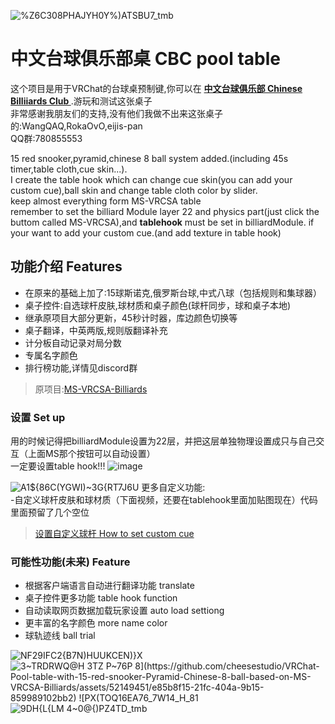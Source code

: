![%Z6C308PHAJYH0Y%)ATSBU7_tmb](https://github.com/user-attachments/assets/9004efdb-08a5-49f0-b482-461d8efb10cf)
# 中文台球俱乐部桌 CBC pool table

这个项目是用于VRChat的台球桌预制键,你可以在 **[中文台球俱乐部 Chinese Billiiards Club
](https://vrchat.com/home/launch?worldId=wrld_0a35397b-2e7d-4f01-8552-034ab8e76e2e
)**.游玩和测试这张桌子  
非常感谢我朋友们的支持,没有他们我做不出来这张桌子的:WangQAQ,RokaOvO,eijis-pan  
QQ群:780855553  

15 red snooker,pyramid,chinese 8 ball system added.(including 45s timer,table cloth,cue skin...).  
I create the table hook which can change cue skin(you can add your custom cue),ball skin and change table cloth color by slider.  
keep almost everything form MS-VRCSA table  
remember to set the billiard Module layer 22 and physics part(just click the buttom called MS-VRCSA),and **tablehook** must be set in billiardModule.
if your want to add your custom cue.(and add texture in table hook)  
## 功能介绍 Features
- 在原来的基础上加了:15球斯诺克,俄罗斯台球,中式八球（包括规则和集球器） 
- 桌子控件:自选球杆皮肤,球材质和桌子颜色(球杆同步，球和桌子本地)
- 继承原项目大部分更新，45秒计时器，库边颜色切换等
- 桌子翻译，中英两版,规则版翻译补充
- 计分板自动记录对局分数
- 专属名字颜色
- 排行榜功能,详情见discord群
> 原项目:[MS-VRCSA-Billiards](https://github.com/Sacchan-VRC/MS-VRCSA-Billiards)
### 设置 Set up
用的时候记得把billiardModule设置为22层，并把这层单独物理设置成只与自己交互（上面MS那个按钮可以自动设置）  
一定要设置table hook!!!
![image](https://github.com/user-attachments/assets/f453ae11-0735-4885-b700-87101d5971c7)

![A1${86C(YGWI)~3G{RT7J6U](https://github.com/user-attachments/assets/2e4d0cda-78aa-42a3-bbf0-c2da4d901561)
更多自定义功能:  
-自定义球杆皮肤和球材质（下面视频，还要在tablehook里面加贴图现在）代码里面预留了几个空位  
> [设置自定义球杆 How to set custom cue](https://youtu.be/YnoQ9jsUg0k?si=EfdxX1FDMUZXM2RX)

### 可能性功能(未来) Feature
- 根据客户端语言自动进行翻译功能 translate
- 桌子控件更多功能 table hook function
- 自动读取网页数据加载玩家设置 auto load settiong
- 更丰富的名字颜色 more name color
- 球轨迹线 ball trial

![NF29IFC2{B7N)HUUKCEN)}X](https://github.com/user-attachments/assets/fc395a06-372d-4e80-b94e-4ea9de94b671)
![3~TRDRWQ@H 3$TZ P~76P 8](https://github.com/cheesestudio/VRChat-Pool-table-with-15-red-snooker-Pyramid-Chinese-8-ball-based-on-MS-VRCSA-Billiards/assets/52149451/e85b8f15-21fc-404a-9b15-859989102bb2)
![P$X(TOQ16EA76_7W14_H_81](https://github.com/cheesestudio/VRChat-Pool-table-with-15-red-snooker-Pyramid-Chinese-8-ball-based-on-MS-VRCSA-Billiards/assets/52149451/e5f56b44-ea5d-410b-a725-9779f6455a6c)
![9DH{L{LM 4~0@{)PZ4TD_tmb](https://github.com/cheesestudio/VRChat-Pool-table-with-15-red-snooker-Pyramid-Chinese-8-ball-based-on-MS-VRCSA-Billiards/assets/52149451/7f894791-cf72-473e-bbe6-20bec9804917)
